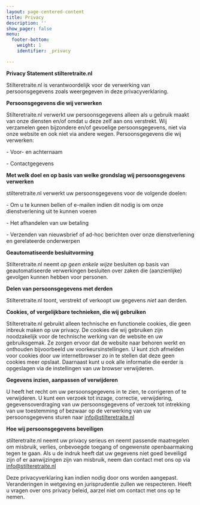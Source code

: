 ```yaml
---
layout: page-centered-content
title: Privacy
description: ''
show_pager: false
menu:
  footer-bottom:
    weight: 1
    identifier: _privacy

---
```

**Privacy Statement stilteretraite.nl**

Stilteretraite.nl is verantwoordelijk voor de verwerking van persoonsgegevens zoals weergegeven in deze privacyverklaring.

**Persoonsgegevens die wij verwerken**

Stilteretraite.nl verwerkt uw persoonsgegevens alleen als u gebruik maakt van onze diensten en/of omdat u deze zelf aan ons verstrekt. Wij verzamelen geen bijzondere en/of gevoelige persoonsgegevens, niet via onze website en ook niet via andere wegen. Persoonsgegevens die wij verwerken:

\- Voor- en achternaam

\- Contactgegevens

**Met welk doel en op basis van welke grondslag wij persoonsgegevens verwerken**

stilteretraite.nl verwerkt uw persoonsgegevens voor de volgende doelen:

\- Om u te kunnen bellen of e-mailen indien dit nodig is om onze dienstverlening uit te kunnen voeren

\- Het afhandelen van uw betaling

\- Verzenden van nieuwsbrief of ad-hoc berichten over onze dienstverlening en gerelateerde onderwerpen

**Geautomatiseerde besluitvorming**

Stilteretraite.nl neemt _op_ _geen enkele wijze_ besluiten op basis van geautomatiseerde verwerkingen besluiten over zaken die (aanzienlijke) gevolgen kunnen hebben voor personen.

**Delen van persoonsgegevens met derden**

Stilteretraite.nl toont, verstrekt of verkoopt uw gegevens _niet_ aan derden.

**Cookies, of vergelijkbare technieken, die wij gebruiken**

Stilteretraite.nl gebruikt alleen technische en functionele cookies, die geen inbreuk maken op uw privacy. De cookies die wij gebruiken zijn noodzakelijk voor de technische werking van de website en uw gebruiksgemak. Ze zorgen ervoor dat de website naar behoren werkt en onthouden bijvoorbeeld uw voorkeursinstellingen. U kunt zich afmelden voor cookies door uw internetbrowser zo in te stellen dat deze geen cookies meer opslaat. Daarnaast kunt u ook alle informatie die eerder is opgeslagen via de instellingen van uw browser verwijderen.

**Gegevens inzien, aanpassen of verwijderen**

U heeft het recht om uw persoonsgegevens in te zien, te corrigeren of te verwijderen. U kunt een verzoek tot inzage, correctie, verwijdering, gegevensoverdraging van uw persoonsgegevens of verzoek tot intrekking van uw toestemming of bezwaar op de verwerking van uw persoonsgegevens sturen naar [info@stilteretraite.nl](mailto:info@stilteretraite.nl)

**Hoe wij persoonsgegevens beveiligen**

stilteretraite.nl neemt uw privacy serieus en neemt passende maatregelen om misbruik, verlies, onbevoegde toegang of ongewenste openbaarmaking tegen te gaan. Als u de indruk heeft dat uw gegevens niet goed beveiligd zijn of er aanwijzingen zijn van misbruik, neem dan contact met ons op via [info@stilteretraite.nl](mailto:info@stilteretraite.nl)

Deze privacyverklaring kan indien nodig door ons worden aangepast. Veranderingen in wetgeving en jurisprudentie zullen we respecteren. Heeft u vragen over ons privacy beleid, aarzel niet om contact met ons op te nemen.